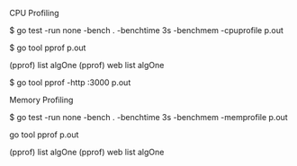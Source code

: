 CPU Profiling

$ go test -run none -bench . -benchtime 3s -benchmem -cpuprofile p.out

$ go tool pprof p.out

(pprof) list algOne
(pprof) web list algOne


$ go tool pprof -http :3000 p.out


Memory Profiling

$ go test -run none -bench . -benchtime 3s -benchmem -memprofile p.out

go tool pprof p.out

(pprof) list algOne
(pprof) web list algOne